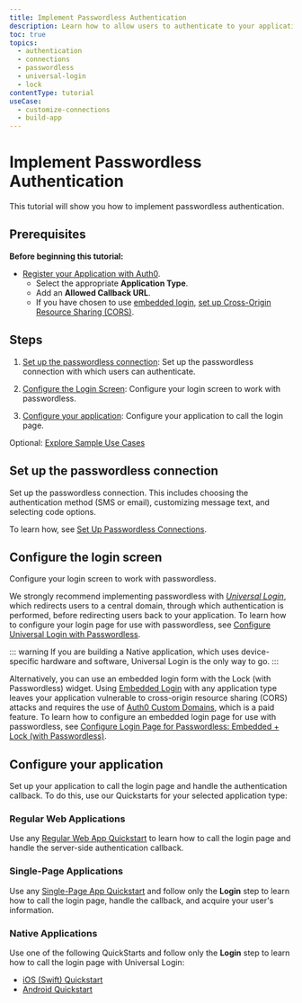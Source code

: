 ```yaml
---
title: Implement Passwordless Authentication
description: Learn how to allow users to authenticate to your application using passwordless authentication. This guide will show you how to set up your passwordless connection, configure your login screen, and configure your application.
toc: true
topics:
  - authentication
  - connections
  - passwordless
  - universal-login
  - lock
contentType: tutorial
useCase:
  - customize-connections
  - build-app
---
```

# Implement Passwordless Authentication

This tutorial will show you how to implement passwordless authentication.

## Prerequisites

**Before beginning this tutorial:**

* [Register your Application with Auth0](/dashboard/guides/applications/register-app-regular-web). 
  * Select the appropriate **Application Type**.
  * Add an **Allowed Callback URL**.
  * If you have chosen to use [embedded login](/login/embedded), [set up Cross-Origin Resource Sharing (CORS)](/dashboard/guides/applications/set-up-cors).

## Steps

1. [Set up the passwordless connection](#set-up-the-passwordless-connection): Set up the passwordless connection with which users can authenticate.

2. [Configure the Login Screen](#configure-the-login-screen): Configure your login screen to work with passwordless.

3. [Configure your application](#configure-your-application): Configure your application to call the login page. 

Optional: [Explore Sample Use Cases](/connections/passwordless/concepts/sample-use-cases-rules)


## Set up the passwordless connection

Set up the passwordless connection. This includes choosing the authentication method (SMS or email), customizing message text, and selecting code options.

To learn how, see [Set Up Passwordless Connections](/dashboard/guides/connections/set-up-connections-passwordless).

## Configure the login screen

Configure your login screen to work with passwordless. 

We strongly recommend implementing passwordless with <dfn data-key="universal-login">[Universal Login](/universal-login)</dfn>, which redirects users to a central domain, through which authentication is performed, before redirecting users back to your application. To learn how to configure your login page for use with passwordless, see [Configure Universal Login with Passwordless](/dashboard/guides/universal-login/configure-login-page-passwordless).

::: warning
If you are building a Native application, which uses device-specific hardware and software, Universal Login is the only way to go.
:::

Alternatively, you can use an embedded login form with the Lock (with Passwordless) widget. Using [Embedded Login](/login/embedded) with any application type leaves your application vulnerable to cross-origin resource sharing (CORS) attacks and requires the use of [Auth0 Custom Domains](/custom-domains), which is a paid feature. To learn how to configure an embedded login page for use with passwordless, see [Configure Login Page for Passwordless: Embedded + Lock (with Passwordless)](/connections/passwordless/guides/configure-login-page-embedded).

## Configure your application

Set up your application to call the login page and handle the authentication callback. To do this, use our Quickstarts for your selected application type:

### Regular Web Applications

Use any [Regular Web App Quickstart](/quickstart/webapp) to learn how to call the login page and handle the server-side authentication callback.

### Single-Page Applications

Use any [Single-Page App Quickstart](/quickstarts/spa) and follow only the **Login** step to learn how to call the login page, handle the callback, and acquire your user's information.

### Native Applications

Use one of the following QuickStarts and follow only the **Login** step to learn how to call the login page with Universal Login:

* [iOS (Swift) Quickstart](/quickstart/native/ios-swift/00-login)
* [Android Quickstart](/quickstart/native/android/00-login)